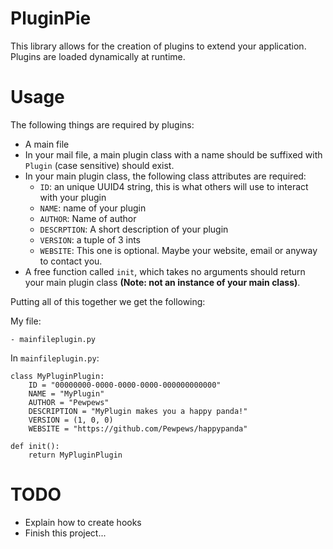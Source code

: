 # PluginPie

This library allows for the creation of plugins to extend your application.
Plugins are loaded dynamically at runtime.

# Usage

The following things are required by plugins:
- A main file
- In your mail file, a main plugin class with a name should be suffixed with `Plugin` (case sensitive) should exist.
- In your main plugin class, the following class attributes are required:
	- `ID`: an unique UUID4 string, this is what others will use to interact with your plugin
	- `NAME`: name of your plugin
	- `AUTHOR`: Name of author
	- `DESCRPTION`: A short description of your plugin
	- `VERSION`: a tuple of 3 ints
	- `WEBSITE`: This one is optional. Maybe your website, email or anyway to contact you.
- A free function called `init`, which takes no arguments should return your main plugin class **(Note: not an instance of your main class)**.

Putting all of this together we get the following:

My file:
```
- mainfileplugin.py
```

In `mainfileplugin.py`:
```
class MyPluginPlugin:
	ID = "00000000-0000-0000-0000-000000000000"
	NAME = "MyPlugin"
	AUTHOR = "Pewpews"
	DESCRIPTION = "MyPlugin makes you a happy panda!"
	VERSION = (1, 0, 0)
	WEBSITE = "https://github.com/Pewpews/happypanda"

def init():
	return MyPluginPlugin
```

# TODO

- Explain how to create hooks
- Finish this project...

